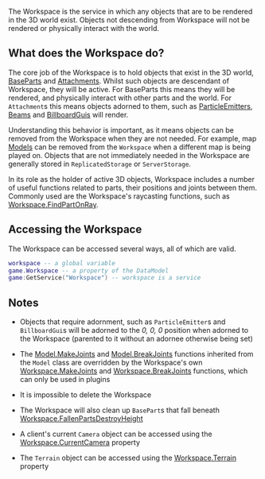 The Workspace is the service in which any objects that are to be rendered in the 3D world exist. Objects not descending from Workspace will not be rendered or physically interact with the world.

## What does the Workspace do?

The core job of the Workspace is to hold objects that exist in the 3D world, [BaseParts](https://developer.roblox.com/api-reference/class/BasePart) and [Attachments](https://developer.roblox.com/api-reference/class/Attachment). Whilst such objects are descendant of Workspace, they will be active. For BaseParts this means they will be rendered, and physically interact with other parts and the world. For `Attachment`s this means objects adorned to them, such as [ParticleEmitters](https://developer.roblox.com/api-reference/class/ParticleEmitter), [Beams](https://developer.roblox.com/api-reference/class/Beam) and [BillboardGuis](https://developer.roblox.com/api-reference/class/BillboardGui) will render.

Understanding this behavior is important, as it means objects can be removed from the Workspace when they are not needed. For example, map [Models](https://developer.roblox.com/api-reference/class/Model) can be removed from the `Workspace` when a different map is being played on. Objects that are not immediately needed in the Workspace are generally stored in `ReplicatedStorage` or `ServerStorage`.

In its role as the holder of active 3D objects, Workspace includes a number of useful functions related to parts, their positions and joints between them. Commonly used are the Workspace's raycasting functions, such as [Workspace.FindPartOnRay](https://developer.roblox.com/api-reference/function/Workspace/FindPartOnRay).

## Accessing the Workspace

The Workspace can be accessed several ways, all of which are valid.

```lua
workspace -- a global variable
game.Workspace -- a property of the DataModel
game:GetService("Workspace") -- workspace is a service
```

## Notes

 - Objects that require adornment, such as `ParticleEmitter`s and `BillboardGui`s will be adorned to the *0, 0, 0* position when adorned to the Workspace (parented to it without an adornee otherwise being set)

 - The [Model.MakeJoints](https://developer.roblox.com/api-reference/function/Model/MakeJoints) and [Model.BreakJoints](https://developer.roblox.com/api-reference/function/Model/BreakJoints) functions inherited from the `Model` class are overridden by the Workspace's own [Workspace.MakeJoints](https://developer.roblox.com/api-reference/function/Workspace/MakeJoints) and [Workspace.BreakJoints](https://developer.roblox.com/api-reference/function/Workspace/BreakJoints) functions, which can only be used in plugins

 - It is impossible to delete the Workspace

 - The Workspace will also clean up `BasePart`s that fall beneath [Workspace.FallenPartsDestroyHeight](https://developer.roblox.com/api-reference/property/Workspace/FallenPartsDestroyHeight)

 - A client's current `Camera` object can be accessed using the [Workspace.CurrentCamera](https://developer.roblox.com/api-reference/property/Workspace/CurrentCamera) property

 - The `Terrain` object can be accessed using the [Workspace.Terrain](https://developer.roblox.com/api-reference/property/Workspace/Terrain) property